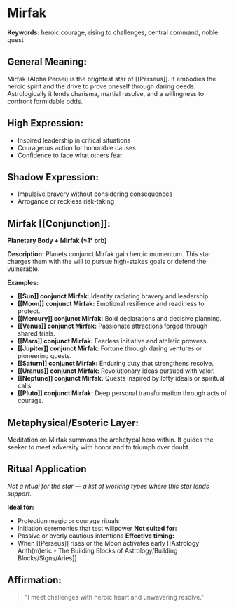 # Mirfak


**Keywords:** heroic courage, rising to challenges, central command, noble quest

## General Meaning:
Mirfak (Alpha Persei) is the brightest star of [[Perseus]]. It embodies the heroic spirit and the drive to prove oneself through daring deeds. Astrologically it lends charisma, martial resolve, and a willingness to confront formidable odds.

## High Expression:
- Inspired leadership in critical situations
- Courageous action for honorable causes
- Confidence to face what others fear

## Shadow Expression:
- Impulsive bravery without considering consequences
- Arrogance or reckless risk-taking

## Mirfak [[Conjunction]]:

**Planetary Body + Mirfak (≤1° orb)**

**Description:**
Planets conjunct Mirfak gain heroic momentum. This star charges them with the will to pursue high-stakes goals or defend the vulnerable.

**Examples:**
- **[[Sun]] conjunct Mirfak:** Identity radiating bravery and leadership.
- **[[Moon]] conjunct Mirfak:** Emotional resilience and readiness to protect.
- **[[Mercury]] conjunct Mirfak:** Bold declarations and decisive planning.
- **[[Venus]] conjunct Mirfak:** Passionate attractions forged through shared trials.
- **[[Mars]] conjunct Mirfak:** Fearless initiative and athletic prowess.
- **[[Jupiter]] conjunct Mirfak:** Fortune through daring ventures or pioneering quests.
- **[[Saturn]] conjunct Mirfak:** Enduring duty that strengthens resolve.
- **[[Uranus]] conjunct Mirfak:** Revolutionary ideas pursued with valor.
- **[[Neptune]] conjunct Mirfak:** Quests inspired by lofty ideals or spiritual calls.
- **[[Pluto]] conjunct Mirfak:** Deep personal transformation through acts of courage.

## Metaphysical/Esoteric Layer:
Meditation on Mirfak summons the archetypal hero within. It guides the seeker to meet adversity with honor and to triumph over doubt.

## Ritual Application
*Not a ritual for the star — a list of working types where this star lends support.*

**Ideal for:**
- Protection magic or courage rituals
- Initiation ceremonies that test willpower
**Not suited for:**
- Passive or overly cautious intentions
**Effective timing:**
- When [[Perseus]] rises or the Moon activates early [[Astrology Arith(m)etic - The Building Blocks of Astrology/Building Blocks/Signs/Aries]]

## Affirmation:

> "I meet challenges with heroic heart and unwavering resolve."


